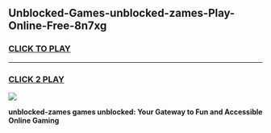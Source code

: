 
## Unblocked-Games-unblocked-zames-Play-Online-Free-8n7xg
<h3>
<a href="https://premium76.site?title=unblocked-zames&ref=26A">CLICK TO PLAY</a></h3>
<hr>

<h3>
<a href="https://premium76.site?title=unblocked-zames&ref=26A">CLICK 2 PLAY</a>
  
</h3>

<a href="https://premium76.site?title=unblocked-zames&ref=26A"><img src="https://clearcache.store/games.png"></a>


**unblocked-zames games unblocked: Your Gateway to Fun and Accessible Online Gaming**
